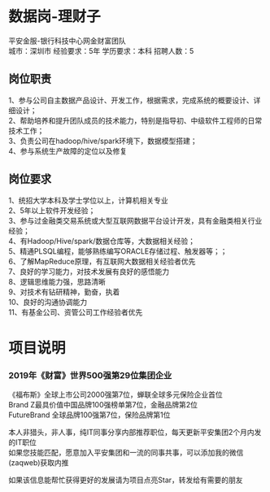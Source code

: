 # 数据岗-理财子
平安金服-银行科技中心网金财富团队  
城市：深圳市 经验要求：5年 学历要求：本科  招聘人数：5

## 岗位职责
1、参与公司自主数据产品设计、开发工作，根据需求，完成系统的概要设计、详细设计；   
2、帮助培养和提升团队成员的技术能力，特别是指导初、中级软件工程师的日常技术工作；   
3、负责公司在hadoop/hive/spark环境下，数据模型搭建；   
4、参与系统生产故障的定位以及修复

## 岗位要求
1、统招大学本科及学士学位以上，计算机相关专业   
2、5年以上软件开发经验；   
3、参与过金融类交易系统或大型互联网数据平台设计开发，具有金融类相关行业经验；   
4、有Hadoop/Hive/spark/数据仓库等，大数据相关经验；   
5、精通PLSQL编程，能够熟练编写ORACLE存储过程、触发器等；；   
6、了解MapReduce原理，有互联网大数据相关经验者优先   
7、良好的学习能力，对技术发展有良好的感悟能力   
8、逻辑思维能力强，思路清晰   
9、对技术有钻研精神，勤奋，执着   
10、良好的沟通协调能力   
11、有基金公司、资管公司工作经验者优先

# 项目说明

### 2019年《财富》世界500强第29位集团企业
《福布斯》全球上市公司2000强第7位，蝉联全球多元保险企业首位  
Brand Z最具价值中国品牌100强榜单第7位，金融品牌第2位  
FutureBrand 全球品牌100强第7位，保险品牌第1位

本人非猎头，非人事，纯IT同事分享内部推荐职位，每天更新平安集团2个月内发的IT职位  
如果您技能匹配，愿意加入平安集团和一流的同事共事，可以添加我的微信(zaqweb)获取内推 

如果该信息能帮忙获得更好的发展请为项目点亮Star，转发给有需要的朋友




